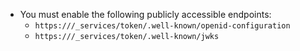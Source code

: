 - You must enable the following publicly accessible endpoints:
   -  `https:///_services/token/.well-known/openid-configuration`
   -  `https:///_services/token/.well-known/jwks`
